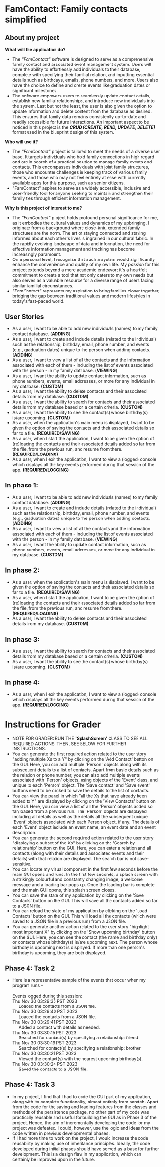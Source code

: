 # FamContact: Family contacts simplified

## About my project

**What will the application do?**

- The *"FamContact"* software is designed to serve 
as a comprehensive family contact and associated 
event management system. Users will have the ability 
to effortlessly add individuals to their database, 
complete with specifying their familial relation, and 
inputting essential details such as birthdays, emails, 
phone numbers, and more. Users also have the choice 
to define and create events like graduation dates or 
significant milestones. 
- The software empowers users to seamlessly update 
contact details, establish new familial relationships, 
and introduce new individuals into the system. Last 
but not the least, the user is also given the option 
to update information and delete content from the 
database as desired. This ensures that family data 
remains consistently up-to-date and readily accessible 
for future interactions. An important aspect to be 
noticed in this project is the ***CRUD (CREATE, READ, UPDATE, DELETE)*** format used in the
blueprint design of this system.

**Who will use it?**

- The *"FamContact"* project is tailored to meet the 
needs of a diverse user base. It targets individuals 
who hold family connections in high regard and are in 
search of a practical solution to manage family events 
and contacts. This encompasses individuals with joint 
family structures, those who encounter challenges in 
keeping track of various family events, and those who 
may not feel entirely at ease with currently available 
apps for this purpose, such as senior citizens.
- "FamContact" aspires to serve as a widely 
accessible, inclusive and user-friendly tool for 
anyone seeking to maintain and strengthen their 
family ties through efficient information management.

**Why is this project of interest to me?**

- The *"FamContact"* project holds profound personal 
significance for me, as it embodies the cultural values
and dynamics of my upbringing. I originate from a 
background where close-knit, extended family structures 
are the norm. The art of staying connected and staying 
informed about each other's lives is ingrained in our 
cultural fabric. In the rapidly evolving landscape of 
data and information, the need for effective 
information management and tracking has become 
increasingly paramount. 
- On a personal level, I recognize that such a system 
would significantly enhance the convenience and quality 
of my own life. My *passion* for this project extends 
beyond a mere academic endeavor; it's a heartfelt 
commitment to create a tool that not only caters to my 
own needs but also serves as a valuable resource for a 
diverse range of users facing similar familial 
circumstances.
- *"FamContact"* represents my aspiration to bring 
families closer together, bridging the gap between 
traditional values and modern lifestyles in today's 
fast-paced world.

## User Stories

- As a user, I want to be able to add new 
individuals (names) to my family contact database. 
(**ADDING**) 
- As a user, I want to create and include details
(related to the individual) such as the relationship, 
birthday, email, phone number, and events 
(e.g., graduation dates) unique to the person when 
adding contacts. (**ADDING**)
- As a user, I want to view a list of all the 
contacts and the information associated with 
each of them - including the list of events associated
with the person - in my family database. (**VIEWING**)
- As a user, I want the ability to update 
contact information, such as phone numbers, events, 
email addresses, or more for any individual in my 
database. **(CUSTOM)**
- As a user, I want the ability to delete
contacts and their associated details from my
database. **(CUSTOM)**
- As a user, I want the ability to search
for contacts and their associated details from my
database based on a certain criteria. **(CUSTOM)**
- As a user, I want the ability to see the contact(s) whose
birthday(s) is/are upcoming. **(CUSTOM)**
- As a user, when the application's main menu is
displayed, I want to be given the option of saving
the contacts and their associated details so far to
a file. **(REQUIRED/SAVING)**
- As a user, when I start the application, I want to
be given the option of (re)loading the contacts and
their associated details added so far from the file,
from the previous run, and resume from there.
**(REQUIRED/LOADING)**
- As a user, when I exit the application, I want to 
view a (logged) console which displays all the 
key events performed during that session of the app.
**(REQUIRED/LOGGING)**
## In phase 1:
- As a user, I want to be able to add new
individuals (names) to my family contact database.
(**ADDING**)
- As a user, I want to create and include details
(related to the individual) such as the relationship,
birthday, email, phone number, and events
(e.g., graduation dates) unique to the person when
adding contacts. (**ADDING**)
- As a user, I want to view a list of all the
contacts and the information associated with
each of them - including the list of events associated
with the person - in my family database. (**VIEWING**)
- As a user, I want the ability to update
contact information, such as phone numbers, events,
email addresses, or more for any individual in my
database. **(CUSTOM)**

## In phase 2:
- As a user, when the application's main menu is 
displayed, I want to be given the option of saving 
the contacts and their associated details so far to 
a file. **(REQUIRED/SAVING)**
- As a user, when I start the application, I want to 
be given the option of (re)loading the contacts and 
their associated details added so far from the file, 
from the previous run, and resume from there.
**(REQUIRED/LOADING)**
- As a user, I want the ability to delete
contacts and their associated details from my
database. **(CUSTOM)**

## In phase 3:
- As a user, I want the ability to search
for contacts and their associated details from my
database based on a certain criteria. **(CUSTOM)**
- As a user, I want the ability to see the contact(s) whose
birthday(s) is/are upcoming. **(CUSTOM)**

## In phase 4:
- As a user, when I exit the application, I want to
view a (logged) console which displays all the
key events performed during that session of the app.
**(REQUIRED/LOGGING)**

# Instructions for Grader
- NOTE FOR GRADER: RUN THE **'SplashScreen'** CLASS TO SEE ALL 
REQUIRED ACTIONS. THEN, SEE BELOW FOR FURTHER INSTRUCTIONS.
- You can generate the first required action related to 
the user story "adding multiple Xs to a Y" by clicking on
the 'Add Contact' button on the GUI. Here, you can add 
multiple 'Person' objects along with its subsequent 
details to a list of contacts. Apart from basic details 
such as the relation or phone number, you can also add 
multiple events associated with 'Person' objects, using 
objects of the 'Event' class, and unique to each 'Person' 
object. The 'Save contact' and 'Save event' buttons need
to be clicked to save the details to the list of contacts.
- You can view the panel in which "all the Xs that have
already been added to Y" are displayed by clicking on 
the 'View Contacts' button on the GUI. Here, you can 
view a list of all the 'Person' objects added so far/loaded
from a previous run. The 'Person' objects are displayed 
including all details as well as the details all the 
subsequent unique 'Event' objects associated with each 
Person object, if any. The details of each 'Event' object 
include an event name, an event date and an event description.
- You can generate the second required action related to the 
user story "displaying a subset of the Xs" by clicking on the
'Search by relationship' button on the GUI. Here, you can enter 
a relation and all contacts (along with their details and associated
events and their details) with that relation are displayed. The 
search bar is not case-sensitive.
- You can locate my visual component in the first few seconds
before the main GUI opens and runs. In the first few seconds,
a splash screen with a strikingly colourful and constantly 
changing image, a welcome message and a loading bar pops up. 
Once the loading bar is complete and the main GUI opens, this 
splash screen closes.
- You can save the state of my application by clicking on 
the 'Save Contacts' button on the GUI. This will save all the 
contacts added so far to a JSON file.
- You can reload the state of my application by clicking on
the 'Load Contacts' button on the GUI. This will load all the
contacts (which were saved to a JSON file in a previous run) 
from a JSON file.
- You can generate another action related to the
user story "highlight most important X" by clicking on the
'Show upcoming birthday' button on the GUI. Here, you can see
the contact (the name and birthday only) or contacts whose 
birthday(s) is/are upcoming next. The person whose birthday 
is upcoming next is displayed. If more than one person's 
birthday is upcoming, they are both displayed.

## Phase 4: Task 2
- Here is a representative sample of the events that 
occur when my program runs - <br> <br>
Events logged during this session: <br>
Thu Nov 30 03:29:35 PST 2023<br>
&nbsp; &nbsp; &nbsp;Loaded the contacts from a JSON file.<br>
Thu Nov 30 03:29:40 PST 2023<br>
&nbsp; &nbsp; &nbsp;Loaded the contacts from a JSON file.<br>
Thu Nov 30 03:29:41 PST 2023<br>
&nbsp; &nbsp; &nbsp;Added a contact with details as needed.<br>
Thu Nov 30 03:30:15 PST 2023<br>
&nbsp; &nbsp; &nbsp;Searched for contact(s) by specifying a relationship: friend<br>
Thu Nov 30 03:30:19 PST 2023<br>
&nbsp; &nbsp; &nbsp;Searched for contact(s) by specifying a relationship: brother<br>
Thu Nov 30 03:30:21 PST 2023<br>
&nbsp; &nbsp; &nbsp;Viewed the contact(s) with the nearest upcoming birthday(s).<br>
Thu Nov 30 03:30:24 PST 2023<br>
&nbsp; &nbsp; &nbsp;Saved the contacts to a JSON file.<br>

## Phase 4: Task 3
- In my project, I find that I had to code the 
GUI part of my application, along with its complete 
functionality, almost entirely from scratch. Apart from 
the code for the saving and loading features from 
the classes and methods of the persistence package, 
no other part of my code was practically reusable and useful 
for building the GUI as in Phase 3 of the project. Hence, 
the aim of incrementally developing the code for my project
was defeated. I could, however, use the logic and ideas from the code written in 
previous developmental phases.
- If I had more time to work on the project, I would 
increase the code reusability by making use of inheritance
principles. Ideally, the code developed during initial 
phases should have served as a base for further development.
This is a design flaw in my application, which can certainly
be improved upon in the future.



